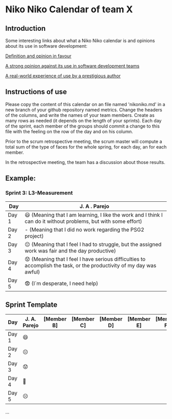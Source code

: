 # Niko Niko Calendar of team X
## Introduction
Some interesting links about what a Niko Niko calendar is and opinions about its use in software development:

[Definition and opinion in favour](https://blog.teammood.com/2018/07/24/evaluating-your-teams-health-with-the-niko-niko-calendar.html?utm_source=google&utm_medium=cpc&utm_campaign=blog-niko-niko&utm_content=niko-niko&utm_term=niko%20niko%20calendar&gclid=Cj0KCQjwsYb0BRCOARIsAHbLPhGYfc7zpSwEDx8KE3VjlsTyy1M1F8O8lxyOPWQTpjf71RjXeD5rgWsaAmEhEALw_wcB)

[A strong opinion against its use in software development teams](https://www.tinypulse.com/blog/sk-niko-niko-calendar-workplace-morale)

[A real-world experience of use by a prestigious author](https://www.javiergarzas.com/2015/05/calendarios-niko-niko.html)
## Instructions of use
Please copy the content of this calendar on an file named 'nikoniko.md' in a new branch of your github repository named metrics.
Change the headers of the columns, and write the names of your team members.
Create as many rows as needed (it depends on the length of your sprints).
Each day of the sprint, each member of the groups should commit a change to this file with the feeling on the row of the day and on his column. 

Prior to the scrum retrospective meeting, the scrum master will compute a total sum of the type of faces for the whole spring, for each day, an for each member.

In the retrospective meeting, the team has a discussion about those results.

## Example:

### Sprint 3: L3-Measurement 

| Day           | J. A . Parejo  |
| ------------- | ------------- | 
| Day 1         |    :smiley: (Meaning that I am learning, I like the work and I think I can do it without problems, but with some effort) | 
| Day 2         |    - (Meaning that I did no work regarding the PSG2 project)           | 
| Day 3         |    :neutral_face:  (Meaning that I feel I had to struggle, but the assigned work was fair and the day productive)          | 
| Day 4         |    :worried: (Meaning that I feel I have serious difficulties to accomplish the task, or the productivity of my day was awful)           |
| Day 5         |    :fearful:   (I´m desperate, I need help)        |


## Sprint Template

| Day           | J. A. Parejo    | [Member B]     | [Member C]     | [Member D]     | [Member E]     | [Member F]     |
| ------------- | ------------- | -------------  | -------------  | -------------  | -------------  | -------------  |
| Day 1         |     😄          |                |                |                |                |                |
| Day 2         |       😐        |                |                |                |                |                |
| Day 3         |         😟      |                |                |                |                |                |
| Day 4         |          🙂     |                |                |                |                |                |
| Day 5         |          ☹️     |                |                |                |                |                |
...
